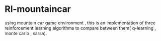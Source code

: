 # Rl-mountaincar
using mountain car game environment , this is an implementation of three reinforcement learning algorithms to compare between them( q-learning , monte carlo , sarsa).
